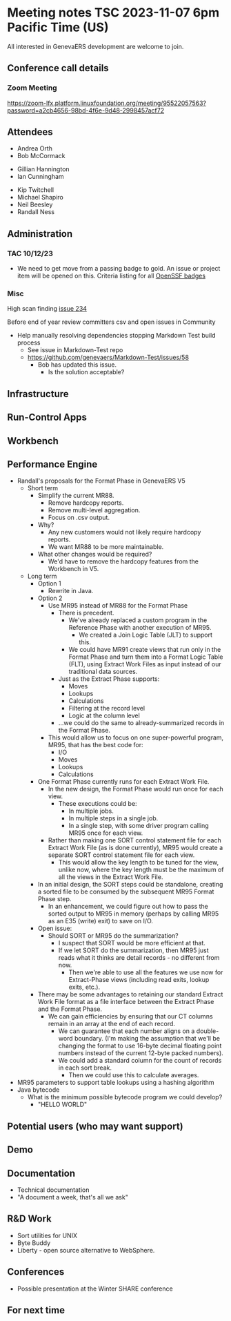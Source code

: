 # Meeting notes TSC 2023-11-07 6pm Pacific Time (US)
All interested in GenevaERS development are welcome to join.
## Conference call details
### Zoom Meeting
https://zoom-lfx.platform.linuxfoundation.org/meeting/95522057563?password=a2cb4656-98bd-4f6e-9d48-2998457acf72
## Attendees 
- Andrea Orth
- Bob McCormack 
<!-- - Eugene Morrow -->
- Gillian Hannington
- Ian Cunningham
<!-- - Jeff Horner --> 
- Kip Twitchell 
- Michael Shapiro
- Neil Beesley 
- Randall Ness
## Administration

### TAC 10/12/23

- We need to get move from a passing badge to gold. An issue or project item will be opened on this. Criteria listing for all [OpenSSF badges](https://www.bestpractices.dev/en/criteria)

### Misc

High scan finding [issue 234](https://github.com/genevaers/Community/issues/234)

Before end of year review committers csv and open issues in Community

- Help manually resolving dependencies stopping Markdown Test build process
  - See issue in Markdown-Test repo  
  - https://github.com/genevaers/Markdown-Test/issues/58
    - Bob has updated this issue. 
      - Is the solution acceptable?   
## Infrastructure
## Run-Control Apps
## Workbench
## Performance Engine
- Randall's proposals for the Format Phase in GenevaERS V5
  - Short term 
    - Simplify the current MR88.
      - Remove hardcopy reports.
      - Remove multi-level aggregation.
      - Focus on .csv output.
    - Why? 
      - Any new customers would not likely require hardcopy reports.
      - We want MR88 to be more maintainable. 
    - What other changes would be required? 
      - We'd have to remove the hardcopy features from the Workbench in V5.
  - Long term
    - Option 1
      - Rewrite in Java.
    - Option 2
      - Use MR95 instead of MR88 for the Format Phase 
        - There is precedent.
          - We've already replaced a custom program in the Reference Phase with another execution of MR95.  
            - We created a Join Logic Table (JLT) to support this.
          - We could have MR91 create views that run only in the Format Phase and turn them into a Format Logic Table (FLT), using Extract Work Files as input instead of our traditional data sources.  
        - Just as the Extract Phase supports: 
          - Moves
          - Lookups 
          - Calculations
          - Filtering at the record level 
          - Logic at the column level
        - ...we could do the same to already-summarized records in the Format Phase. 
      - This would allow us to focus on one super-powerful program, MR95, that has the best code for: 
        - I/O
        - Moves
        - Lookups
        - Calculations
    - One Format Phase currently runs for each Extract Work File. 
      - In the new design, the Format Phase would run once for each view. 
        - These executions could be:
          - In multiple jobs.
          - In multiple steps in a single job. 
          - In a single step, with some driver program calling MR95 once for each view.  
      - Rather than making one SORT control statement file for each Extract Work File (as is done currently), MR95 would create a separate SORT control statement file for each view.
        - This would allow the key length to be tuned for the view, unlike now, where the key length must be the maximum of all the views in the Extract Work File.  
    - In an initial design, the SORT steps could be standalone, creating a sorted file to be consumed by the subsequent MR95 Format Phase step.  
      - In an enhancement, we could figure out how to pass the sorted output to MR95 in memory (perhaps by calling MR95 as an E35 (write) exit) to save on I/O.  
    - Open issue: 
      - Should SORT or MR95 do the summarization? 
        - I suspect that SORT would be more efficient at that.  
        - If we let SORT do the summarization, then MR95 just reads what it thinks are detail records - no different from now.  
          - Then we're able to use all the features we use now for Extract-Phase views (including read exits, lookup exits, etc.).  
    - There may be some advantages to retaining our standard Extract Work File format as a file interface between the Extract Phase and the Format Phase.  
      - We can gain efficiencies by ensuring that our CT columns remain in an array at the end of each record. 
        - We can guarantee that each number aligns on a double-word boundary.  (I'm making the assumption that we'll be changing the format to use 16-byte decimal floating point numbers instead of the current 12-byte packed numbers).
        - We could add a standard column for the count of records in each sort break. 
          - Then we could use this to calculate averages.  
- MR95 parameters to support table lookups using a hashing algorithm  
- Java bytecode 
  - What is the minimum possible bytecode program we could develop?
    - "HELLO WORLD"
## Potential users (who may want support)
## Demo
## Documentation
- Technical documentation 
- "A document a week, that's all we ask" 
## R&D Work
- Sort utilities for UNIX 
- Byte Buddy 
- Liberty - open source alternative to WebSphere.
## Conferences 
- Possible presentation at the Winter SHARE conference 
## For next time 
